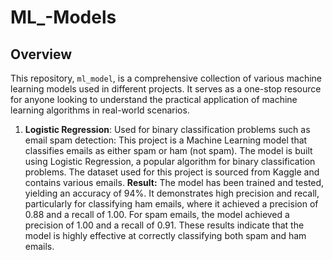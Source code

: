 # ML_-Models
## Overview
This repository, `ml_model`, is a comprehensive collection of various machine learning models used in different projects. It serves as a one-stop resource for anyone looking to understand the practical application of machine learning algorithms in real-world scenarios.
1. **Logistic Regression**: Used for binary classification problems such as email spam detection:
  This project is a Machine Learning model that classifies emails as either spam or ham (not spam). The model is built using Logistic Regression, a popular algorithm for binary classification problems. The dataset used for this project is sourced from Kaggle and contains various emails.
   **Result:** The model has been trained and tested, yielding an accuracy of 94%. It demonstrates high precision and recall, particularly for classifying ham emails, where it achieved a precision of 0.88 and a recall of 1.00. For spam emails, the model achieved a precision of 1.00 and a recall of 0.91. These results indicate that the model is highly effective at correctly classifying both spam and ham emails.
